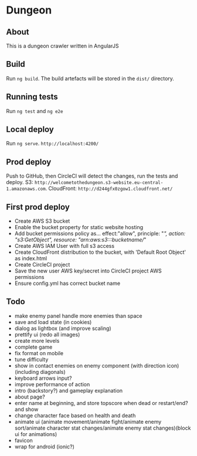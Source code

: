 Dungeon
===

## About
This is a dungeon crawler written in AngularJS

## Build
Run `ng build`. The build artefacts will be stored in the `dist/` directory.

## Running tests
Run `ng test` and `ng e2e`

## Local deploy
Run `ng serve`. `http://localhost:4200/`

## Prod deploy
Push to GitHub, then CircleCI will detect the changes, run the tests and deploy. S3: `http://welcometothedungeon.s3-website.eu-central-1.amazonaws.com`. CloudFront: `http://d244gfx0zgow1.cloudfront.net/`


## First prod deploy
- Create AWS S3 bucket
- Enable the bucket property for static website hosting
- Add bucket permissions policy as... effect:"allow", principle: "*", action: "s3:GetObject", resource: "arn:aws:s3:::bucketname/*"
- Create AWS IAM User with full s3 access
- Create CloudFront distribution to the bucket, with 'Default Root Object' as index.html
- Create CircleCI project
- Save the new user AWS key/secret into CircleCI project AWS permissions
- Ensure config.yml has correct bucket name

## Todo
- make enemy panel handle more enemies than space
- save and load state (in cookies)
- dialog as lightbox (and improve scaling)
- prettify ui (redo all images)
- create more levels
- complete game
- fix format on mobile
- tune difficulty
- show in contact enemies on enemy component (with direction icon) (including diagonals)
- keyboard arrows input?
- improve performance of action
- intro (backstory?) and gameplay explanation 
- about page?
- enter name at beginning, and store topscore when dead or restart/end? and show
- change character face based on health and death
- animate ui (animate movement/animate fight/animate enemy sort/animate character stat changes/animate enemy stat changes)(block ui for animations)
- favicon
- wrap for android (ionic?)